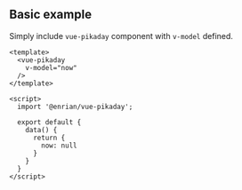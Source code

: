 ## Basic example

Simply include `vue-pikaday` component with `v-model` defined.

<ClientOnly>
  <basic-example />
</ClientOnly>

```vue
<template>
  <vue-pikaday 
    v-model="now" 
  />
</template>

<script>
  import '@enrian/vue-pikaday';

  export default {
    data() {
      return {
        now: null
      }
    }
  }
</script>
```
